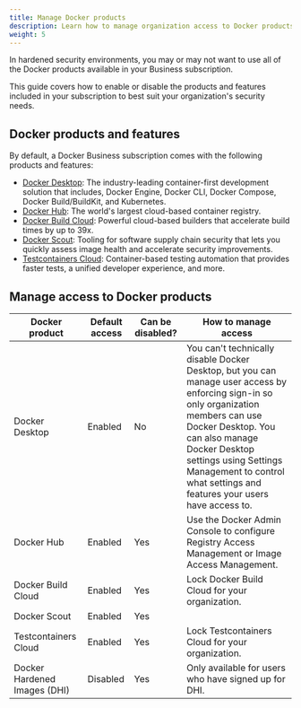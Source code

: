 ```yaml
---
title: Manage Docker products
description: Learn how to manage organization access to Docker products included in your subscription.
weight: 5
---
```


In hardened security environments, you may or may not want to use all of the
Docker products available in your Business subscription.

This guide covers how to enable or disable the products and features
included in your subscription to best suit your organization's security needs.

## Docker products and features

By default, a Docker Business subscription comes with the following
products and features:

- [Docker Desktop](): The industry-leading
container-first development solution that includes, Docker Engine, Docker CLI,
Docker Compose, Docker Build/BuildKit, and Kubernetes.
- [Docker Hub](): The world's largest cloud-based container registry.
- [Docker Build Cloud](): Powerful cloud-based builders that accelerate build times
by up to 39x.
- [Docker Scout](): Tooling for software supply chain security that lets you quickly
assess image health and accelerate security improvements.
- [Testcontainers Cloud](): Container-based testing automation that provides faster
tests, a unified developer experience, and more.

## Manage access to Docker products

| Docker product | Default access | Can be disabled? | How to manage access |
|----------------|----------------|------------------|----------------------|
| Docker Desktop | Enabled | No | You can't technically disable Docker Desktop, but you can manage user access by enforcing sign-in so only organization members can use Docker Desktop. You can also manage Docker Desktop settings using Settings Management to control what settings and features your users have access to. |
| Docker Hub | Enabled | Yes | Use the Docker Admin Console to configure Registry Access Management or Image Access Management. |
| Docker Build Cloud | Enabled | Yes | Lock Docker Build Cloud for your organization. |
| Docker Scout | Enabled | Yes | |
| Testcontainers Cloud | Enabled | Yes | Lock Testcontainers Cloud for your organization. |
| Docker Hardened Images (DHI) | Disabled | Yes | Only available for users who have signed up for DHI. |

